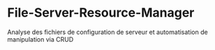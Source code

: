 # File-Server-Resource-Manager
Analyse des fichiers de configuration de serveur et automatisation de manipulation via CRUD
